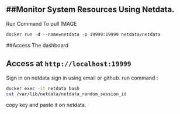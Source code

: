 ##Monitor System Resources Using Netdata.
---
Run Command To pull IMAGE

```docker run -d --name=netdata -p 19999:19999 netdata/netdata```

##Access The dashboard

Access at `http://localhost:19999`
---
Sign in on netdata
sign in using email or github.
run command :
```bash
docker exec -it netdata bash
cat /var/lib/netdata/netdata_random_session_id
```
copy key and paste it on netdata.

